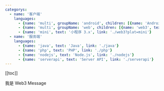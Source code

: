 ```yaml
---
categorys:
  - name: '客户端'
    languages:
      - {name: 'multi', groupName: 'android', children: [{name: 'Android 2.x', text: 'Android 2.x', link: './android', isFire: true}, {name: 'Android 3.x', text: 'Android 3.x', link: './android?ver=3'}]}
      - {name: 'multi', groupName: 'web', children: [{name: 'web3', text: 'Web 3.0', link: './web3'}, {name: 'web', text: 'Web 2.0', link: './web'}]}
      - {name: 'mini', text: '小程序 3.x', link: './web3?plat=mini'}
  - name: '服务端'
    languages:
      - {name: 'java', text: 'Java', link: './java'}
      - {name: 'php', text: 'PHP', link: './php'}
      - {name: 'nodejs', text: 'Node.js', link: './nodejs'}
      - {name: 'serverapi', text: 'Server API', link: './serverapi'}
---
```




[[toc]]


我是 Web3 Message